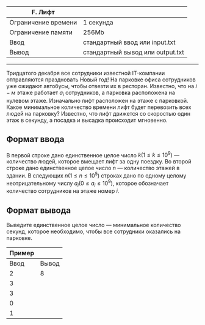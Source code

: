 |F. Лифт||
|-|-|
Ограничение времени|1 секунда
Ограничение памяти|	256Mb
Ввод|	стандартный ввод или input.txt
Вывод|	стандартный вывод или output.txt
<hr>

Тридцатого декабря все сотрудники известной IT-компании отправляются праздновать Новый год! На парковке офиса сотрудников уже ожидают автобусы, чтобы отвезти их в ресторан. Известно, что на $i-м$ этаже работает $a_i$ сотрудников, а парковка расположена на нулевом этаже. Изначально лифт расположен на этаже с парковкой. Какое минимальное количество времени лифт будет перевозить всех людей на парковку? Известно, что лифт движется со скоростью один этаж в секунду, а посадка и высадка происходит мгновенно.

## Формат ввода
В первой строке дано единственное целое число $k (1 ≤ k ≤ 10^9)$ — количество людей, которое вмещает лифт за одну поездку. Во второй строке дано единственное целое число $n$ — количество этажей в здании. В следующих $n (1 ≤ n ≤ 10^5)$ строках дано по одному целому неотрицательному числу $a_i (0 ≤ a_i ≤ 10^9)$, которое обозначает количество сотрудников на этаже номер $i$.

## Формат вывода
Выведите единственное целое число  — минимальное количество секунд, которое необходимо, чтобы все сотрудники оказались на парковке.

|Пример||
|-|-|
Ввод|	Вывод
2|8
3|
3|
0|
1|